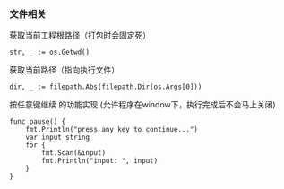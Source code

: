 ### 文件相关


获取当前工程根路径（打包时会固定死）
```golang
str, _ := os.Getwd()
```

获取当前路径（指向执行文件）
```golang
dir, _ := filepath.Abs(filepath.Dir(os.Args[0]))
```

按任意键继续 的功能实现 (允许程序在window下，执行完成后不会马上关闭)
```golang
func pause() {
	fmt.Println("press any key to continue...")
	var input string
	for {
		fmt.Scan(&input)
		fmt.Println("input: ", input)
	}
}
```
